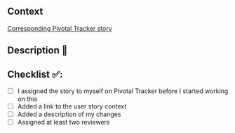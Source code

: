 <!-- This is a template - do add to or remove from as needed -->
<!-- Please provide a general summary of your changes in the Title above 🚀 -->
## Context

[Corresponding Pivotal Tracker story](<!-- Copy the story link from Pivotal Tracker -->)

## Description 💬
<!-- Please describe your changes in detail -->

## Checklist ✅:
<!-- Go over all the following points, and check all the boxes. -->
- [ ] I assigned the story to myself on Pivotal Tracker before I started working on this
- [ ] Added a link to the user story context
- [ ] Added a description of my changes
- [ ] Assigned at least two reviewers
<!-- Once you've checked all of these you can probably delete this checklist for brevity -->
